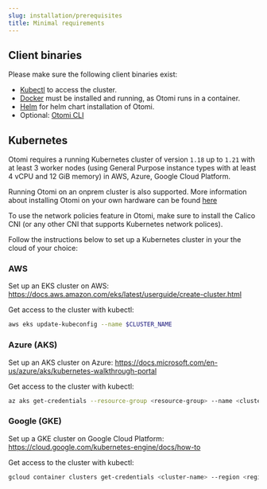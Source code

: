 ```yaml
---
slug: installation/prerequisites
title: Minimal requirements
---
```


## Client binaries

Please make sure the following client binaries exist:

- [Kubectl](https://kubernetes.io/docs/tasks/tools/#kubectl) to access the cluster.
- [Docker](https://www.docker.com/) must be installed and running, as Otomi runs in a container.
- [Helm](https://helm.sh/docs/intro/install/) for helm chart installation of Otomi.
- Optional: [Otomi CLI](/docs/cli/)

## Kubernetes

Otomi requires a running Kubernetes cluster of version `1.18` up to `1.21` with at least 3 worker nodes (using General Purpose instance types with at least 4 vCPU and 12 GiB memory) in AWS, Azure, Google Cloud Platform. 

Running Otomi on an onprem cluster is also supported. More information about installing Otomi on your own hardware can be found [here](https://github.com/redkubes/quickstart/tree/main/onprem)

To use the network policies feature in Otomi, make sure to install the Calico CNI (or any other CNI that supports Kubernetes network polices).

Follow the instructions below to set up a Kubernetes cluster in your the cloud of your choice:

### AWS

Set up an EKS cluster on AWS: https://docs.aws.amazon.com/eks/latest/userguide/create-cluster.html

Get access to the cluster with kubectl:

```bash
aws eks update-kubeconfig --name $CLUSTER_NAME
```

### Azure (AKS)

Set up an AKS cluster on Azure: https://docs.microsoft.com/en-us/azure/aks/kubernetes-walkthrough-portal

Get access to the cluster with kubectl:

```bash
az aks get-credentials --resource-group <resource-group> --name <cluster-name> --admin
```

### Google (GKE)

Set up a GKE cluster on Google Cloud Platform: https://cloud.google.com/kubernetes-engine/docs/how-to

Get access to the cluster with kubectl:

```bash
gcloud container clusters get-credentials <cluster-name> --region <region> --project <project>
```

